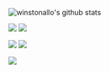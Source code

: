 ![winstonallo's github stats](https://github-readme-stats.vercel.app/api?username=winstonallo&show_icons=true&theme=nord&title_color=000000)

![](https://github-profile-summary-cards.vercel.app/api/cards/repos-per-language?username=winstonallo&theme=nord_dark)
![](https://github-profile-summary-cards.vercel.app/api/cards/most-commit-language?username=winstonallo&theme=nord_dark)

![](https://github-profile-summary-cards.vercel.app/api/cards/stats?username=winstonallo&theme=nord_dark)
![](https://github-profile-summary-cards.vercel.app/api/cards/productive-time?username=winstonallo&theme=nord_dark)

![](https://github-profile-summary-cards.vercel.app/api/cards/profile-details?username=winstonallo&theme=nord_dark)

